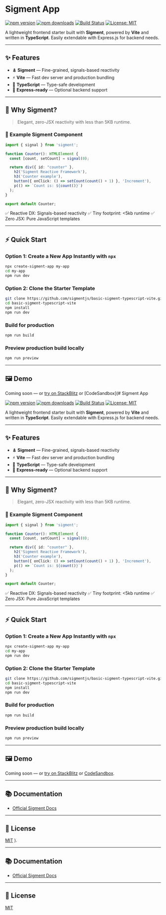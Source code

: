 # Sigment App

[![npm version](https://img.shields.io/npm/v/create-sigment-app?color=blue\&label=npm%20package)](https://www.npmjs.com/package/create-sigment-app)
[![npm downloads](https://img.shields.io/npm/dm/create-sigment-app?color=green\&label=npm%20downloads)](https://www.npmjs.com/package/create-sigment-app)
[![Build Status](https://img.shields.io/github/actions/workflow/status/sigmentjs/sigment/ci.yml?branch=main\&label=build\&color=brightgreen)](https://github.com/sigmentjs?tab=repositories)
[![License: MIT](https://img.shields.io/badge/license-MIT-blue.svg)](./LICENSE)

A lightweight frontend starter built with **Sigment**, powered by **Vite** and written in **TypeScript**. Easily extendable with Express.js for backend needs.

---

## ✨ Features

* 🯉 **Sigment** — Fine-grained, signals-based reactivity
* ⚡ **Vite** — Fast dev server and production bundling
* 📜 **TypeScript** — Type-safe development
* 🌿 **Express-ready** — Optional backend support

---

## 🌟 Why Sigment?

> Elegant, zero-JSX reactivity with less than 5KB runtime.

### 🔧 Example Sigment Component

```ts
import { signal } from 'sigment';

function Counter(): HTMLElement {
  const [count, setCount] = signal(0);

  return div({ id: "counter" },
    h2('Sigment Reactive Framework'),
    h3('Counter example'),
    button({ onClick: () => setCount(count() + 1) }, 'Increment'),
    p(() => `Count is: ${count()}`)
  );
}

export default Counter;
```

✅ Reactive DX: Signals-based reactivity
✅ Tiny footprint: <5kb runtime
✅ Zero JSX: Pure JavaScript templates

---

## ⚡ Quick Start

### Option 1: Create a New App Instantly with `npx`

```bash
npx create-sigment-app my-app
cd my-app
npm run dev
```

### Option 2: Clone the Starter Template

```bash
git clone https://github.com/sigmentjs/basic-sigment-typescript-vite.git
cd basic-sigment-typescript-vite
npm install
npm run dev
```

### Build for production

```bash
npm run build
```

### Preview production build locally

```bash
npm run preview
```

---

## 🖼️ Demo

Coming soon — or [try on StackBlitz](https://stackblitz.com) or [CodeSandbox](# Sigment App

[![npm version](https://img.shields.io/npm/v/create-sigment-app?color=blue\&label=npm%20package)](https://www.npmjs.com/package/create-sigment-app)
[![npm downloads](https://img.shields.io/npm/dm/create-sigment-app?color=green\&label=npm%20downloads)](https://www.npmjs.com/package/create-sigment-app)
[![Build Status](https://img.shields.io/github/actions/workflow/status/sigmentjs/sigment/ci.yml?branch=main\&label=build\&color=brightgreen)](https://github.com/sigmentjs?tab=repositories)
[![License: MIT](https://img.shields.io/badge/license-MIT-blue.svg)](./LICENSE)

A lightweight frontend starter built with **Sigment**, powered by **Vite** and written in **TypeScript**. Easily extendable with Express.js for backend needs.

---

## ✨ Features

* 🯉 **Sigment** — Fine-grained, signals-based reactivity
* ⚡ **Vite** — Fast dev server and production bundling
* 📜 **TypeScript** — Type-safe development
* 🌿 **Express-ready** — Optional backend support

---

## 🌟 Why Sigment?

> Elegant, zero-JSX reactivity with less than 5KB runtime.

### 🔧 Example Sigment Component

```ts
import { signal } from 'sigment';

function Counter(): HTMLElement {
  const [count, setCount] = signal(0);

  return div({ id: "counter" },
    h2('Sigment Reactive Framework'),
    h3('Counter example'),
    button({ onClick: () => setCount(count() + 1) }, 'Increment'),
    p(() => `Count is: ${count()}`)
  );
}

export default Counter;
```

✅ Reactive DX: Signals-based reactivity
✅ Tiny footprint: <5kb runtime
✅ Zero JSX: Pure JavaScript templates

---

## ⚡ Quick Start

### Option 1: Create a New App Instantly with `npx`

```bash
npx create-sigment-app my-app
cd my-app
npm run dev
```

### Option 2: Clone the Starter Template

```bash
git clone https://github.com/sigmentjs/basic-sigment-typescript-vite.git
cd basic-sigment-typescript-vite
npm install
npm run dev
```

### Build for production

```bash
npm run build
```

### Preview production build locally

```bash
npm run preview
```

---

## 🖼️ Demo

Coming soon — or [try on StackBlitz](https://stackblitz.com) or [CodeSandbox](https://codesandbox.io/p/github/sigmentjs/basic-sigment-typescript-vite/main).

---

## 📚 Documentation

* [Official Sigment Docs](https://sigment.dev)

---

## 📄 License

[MIT](./LICENSE)
).

---

## 📚 Documentation

* [Official Sigment Docs](https://sigment.dev)

---

## 📄 License

[MIT](./LICENSE)

